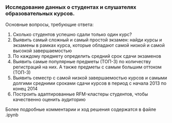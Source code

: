 ### Исследование данных о студентах и слушателях образовательных курсов. 

Основные вопросы, требующие ответа:
1. Сколько студентов успешно сдали только один курс?
2. Выявить самый сложный и самый простой экзамен: найди курсы и экзамены в рамках курса, которые обладают самой низкой и самой высокой завершаемостью
3. По каждому предмету определить средний срок сдачи экзаменов
4. Выявить самые популярные предметы (ТОП-3) по количеству регистраций на них. А также предметы с самым большим оттоком (ТОП-3)
5. Выявить семестр с самой низкой завершаемостью курсов и самыми долгими средними сроками сдачи курсов в период с начала 2013 по конец 2014
6. Построить адаптированные RFM-кластеры студентов, чтобы качественно оценить аудиторию

Более подробные комментарии и ход решения содержатся в файле .ipynb